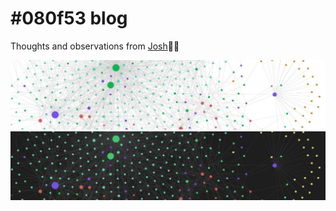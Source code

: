 # #080f53 blog

Thoughts and observations from [Josh](../about/index.md)✍🏻

![Blog banner (light theme) - Graph of knowledge nodes](posts/assets/images/~blog-banner-light-theme.jpg#only-light)
![Blog banner (dark theme) - Graph of knowledge nodes](posts/assets/images/~blog-banner-dark-theme.jpg#only-dark)
